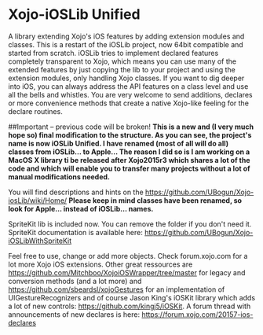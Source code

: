 Xojo-iOSLib Unified
===========

A library extending Xojo's iOS features by adding extension modules and classes.
This is a restart of the iOSLib project, now 64bit compatible and started from scratch. 
iOSLib tries to implement declared features completely transparent to Xojo, which means you can use many of the extended features by just copying the lib to your project and using the extension modules, only handling Xojo classes.
If you want to dig deeper into iOS, you can always address the API features on a class level and use all the bells and whistles.
You are very welcome to send additions, declares or more convenience methods that create a native Xojo-like feeling for the declare routines.

##Important – previous code will be broken!
**This is a new and (I very much hope so) final modification to the structure. As you can see, the project's name is now iOSLib Unified. I have renamed (most of all will do all) classes from iOSLib… to Apple… The reason I did so is I am working on a MacOS X library ti be released after Xojo2015r3 which shares a lot of the code and which will enable you to transfer many projects without a lot of manual modifications needed.**

You will find descriptions and hints on the https://github.com/UBogun/Xojo-iosLib/wiki/Home/
**Please keep in mind classes have been renamed, so look for Apple… instead of iOSLib… names.**

SpriteKit lib is included now. You can remove the folder if you don't need it. SpriteKit documentation is available here: https://github.com/UBogun/Xojo-iOSLibWithSpriteKit

Feel free to use, change or add more objects. Check forum.xojo.com for a lot more Xojo iOS extensions.
Other great ressources are https://github.com/Mitchboo/XojoiOSWrapper/tree/master for legacy and conversion methods (and a lot more) and https://github.com/sbeardsl/xojoGestures for an implementation of UIGestureRecognizers and of course Jason King's iOSKit library which adds a lot of new controls: https://github.com/kingj5/iOSKit. 
A forum thread with announcements of new declares is here: https://forum.xojo.com/20157-ios-declares

